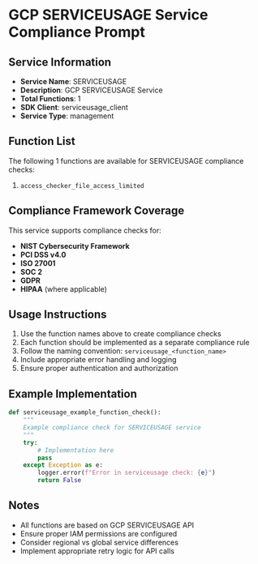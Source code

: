 # GCP SERVICEUSAGE Service Compliance Prompt

## Service Information
- **Service Name**: SERVICEUSAGE
- **Description**: GCP SERVICEUSAGE Service
- **Total Functions**: 1
- **SDK Client**: serviceusage_client
- **Service Type**: management

## Function List
The following 1 functions are available for SERVICEUSAGE compliance checks:

1. `access_checker_file_access_limited`


## Compliance Framework Coverage
This service supports compliance checks for:
- **NIST Cybersecurity Framework**
- **PCI DSS v4.0**
- **ISO 27001**
- **SOC 2**
- **GDPR**
- **HIPAA** (where applicable)

## Usage Instructions
1. Use the function names above to create compliance checks
2. Each function should be implemented as a separate compliance rule
3. Follow the naming convention: `serviceusage_<function_name>`
4. Include appropriate error handling and logging
5. Ensure proper authentication and authorization

## Example Implementation
```python
def serviceusage_example_function_check():
    """
    Example compliance check for SERVICEUSAGE service
    """
    try:
        # Implementation here
        pass
    except Exception as e:
        logger.error(f"Error in serviceusage check: {e}")
        return False
```

## Notes
- All functions are based on GCP SERVICEUSAGE API
- Ensure proper IAM permissions are configured
- Consider regional vs global service differences
- Implement appropriate retry logic for API calls
